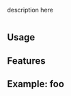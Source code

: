 description here

<img alt='' src='https://travis-ci.org/username/reponame.svg'/>

## Usage

## Features

## Example: foo

